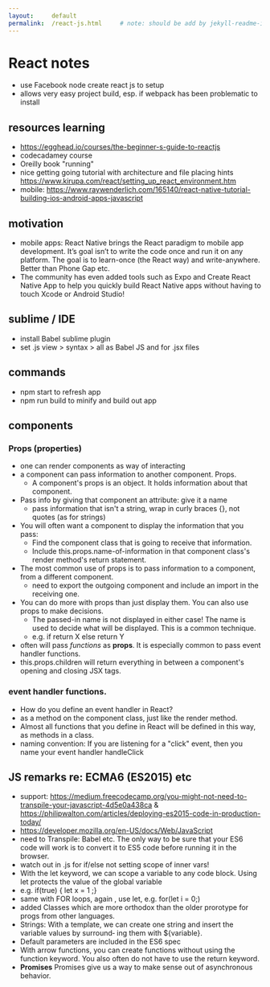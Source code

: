 ```yaml
---
layout:     default
permalink:  /react-js.html     # note: should be add by jekyll-readme-index plugin 
---
```



# React notes

- use Facebook node create react js to setup
- allows very easy project build, esp. if webpack has been problematic to install

## resources learning
- https://egghead.io/courses/the-beginner-s-guide-to-reactjs
- codecadamey course
- Oreilly book "running"
- nice getting going tutorial with architecture and file placing hints https://www.kirupa.com/react/setting_up_react_environment.htm
- mobile: https://www.raywenderlich.com/165140/react-native-tutorial-building-ios-android-apps-javascript 

## motivation
- mobile apps: React Native brings the React paradigm to mobile app development. It’s goal isn’t to write the code once and run it on any platform. The goal is to learn-once (the React way) and write-anywhere. Better than Phone Gap etc. 
- The community has even added tools such as Expo and Create React Native App to help you quickly build React Native apps without having to touch Xcode or Android Studio!


## sublime / IDE
- install Babel sublime plugin
- set .js view > syntax > all as Babel JS and for .jsx files

## commands
- npm start to refresh app
- npm run build to minify and build out app

## components

### Props (properties)
- one can render components as way of interacting
- a component can pass information to another component. Props.
	- A component's props is an object. It holds information about that component.
- Pass info by giving that component an attribute: give it a name
	- pass information that isn't a string,  wrap in curly braces {}, not quotes (as for strings)
- You will often want a component to display the information that you pass:
	- Find the component class that is going to receive that information.
	- Include this.props.name-of-information in that component class's render method's return statement.
- The most common use of props is to pass information to a component, from a different component. 
	- need to export the outgoing component and include an import in the receiving one.
- You can do more with props than just display them. You can also use props to make decisions.
	- The passed-in name is not displayed in either case! The name is used to decide what will be displayed. This is a common technique.
	- e.g. if return X else return Y
- often will pass *functions* as **props**. It is especially common to pass event handler functions.
- this.props.children will return everything in between a component's opening and closing JSX tags.

### event handler functions.

- How do you define an event handler in React?
- as a method on the component class, just like the render method. 
- Almost all functions that you define in React will be defined in this way, as methods in a class.
- naming convention: If you are listening for a "click" event, then you name your event handler handleClick

## JS remarks re: ECMA6 (ES2015) etc
- support: https://medium.freecodecamp.org/you-might-not-need-to-transpile-your-javascript-4d5e0a438ca & https://philipwalton.com/articles/deploying-es2015-code-in-production-today/ 
- https://developer.mozilla.org/en-US/docs/Web/JavaScript
- need to Transpile: Babel etc. The only way to be sure that your ES6 code will work is to convert it to ES5 code before running it in the browser.
- watch out in .js for if/else not setting scope of inner vars!
- With the let keyword, we can scope a variable to any code block. Using let protects the value of the global variable
- e.g. if(true) { let x = 1 ;}
- same with FOR loops, again , use let, e.g. for(let i = 0;)
- added Classes which are more orthodox than the older prorotype for progs from other languages. 
- Strings: With a template, we can create one string and insert the variable values by surround‐ ing them with ${variable}.
- Default parameters are included in the ES6 spec
- With arrow functions, you can create functions without using the function keyword. You also often do not have to use the return keyword.
- **Promises** Promises give us a way to make sense out of asynchronous behavior. 


